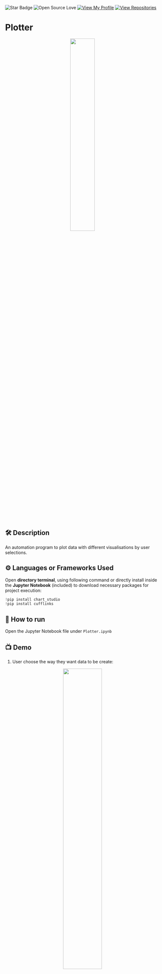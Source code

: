 ![Star Badge](https://img.shields.io/static/v1?label=%F0%9F%8C%9F&message=If%20Useful&style=style=flat&color=BC4E99)
![Open Source Love](https://badges.frapsoft.com/os/v1/open-source.svg?v=103)
[![View My Profile](https://img.shields.io/badge/View-My_Profile-green?logo=GitHub)](https://github.com/nduongthucanh)
[![View Repositories](https://img.shields.io/badge/View-My_Repositories-blue?logo=GitHub)](https://github.com/nduongthucanh?tab=repositories)

# Plotter
<p align="center">
<img src="https://github.com/nduongthucanh/python-mini-project/blob/main/IMG/plotly_2017.png" width=40% height=40%>

## 🛠️ Description

An automation program to plot data with different visualisations by user selections.

## ⚙️ Languages or Frameworks Used
Open **directory terminal**, using following command or directly install inside the **Jupyter Notebook** (included) to download necessary packages for project execution:
```python
!pip install chart_studio
!pip install cufflinks
```

## 🌟 How to run
Open the Jupyter Notebook file under ```Plotter.ipynb```

## 📺 Demo
1. User choose the way they want data to be create:

<p align="center">
<img src="https://github.com/nduongthucanh/python-mini-project/blob/main/IMG/plotter_datacreated.gif" width=50% height=50%>

2. Inspecting the first 5 rows of the dataframe using ```head()``` function:
 
<p align="center">
<img src="https://github.com/nduongthucanh/python-mini-project/blob/main/IMG/plotter_dfhead.gif" width=50% height=50%>

3. Selecting the number of columns they want to plot (whole table/selected columns only) and plot types:

<p align="center">
<img src="https://github.com/nduongthucanh/python-mini-project/blob/main/IMG/dataplot.gif" width=50% height=50%>

4. Output: (Line Plot selection)

<p align="center">
<img src="https://github.com/nduongthucanh/python-mini-project/blob/main/IMG/plotter_graph.gif" width=50% height=50%>

## 🤖 Author
[Leah Nguyen](https://github.com/nduongthucanh)

